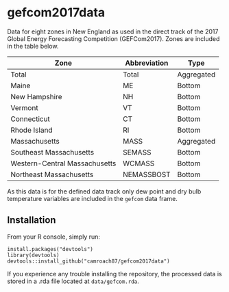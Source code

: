 # gefcom2017data

Data for eight zones in New England as used in the direct track of the 2017 Global Energy Forecasting Competition (GEFCom2017). Zones are included in the table below.

Zone                          | Abbreviation | Type
------------------------------|-------------|-----------
Total                         | Total       | Aggregated
Maine                         | ME          | Bottom
New Hampshire                 | NH          | Bottom
Vermont                       | VT          | Bottom
Connecticut                   | CT          | Bottom
Rhode Island                  | RI          | Bottom
Massachusetts                 | MASS        | Aggregated
Southeast Massachusetts       | SEMASS      | Bottom
Western-Central Massachusetts | WCMASS      | Bottom
Northeast Massachusetts       | NEMASSBOST  | Bottom


As this data is for the defined data track only dew point and dry bulb temperature variables are included in the `gefcom` data frame.


## Installation

From your R console, simply run:

```{r}
install.packages("devtools")
library(devtools)
devtools::install_github("camroach87/gefcom2017data")
```

If you experience any trouble installing the repository, the processed data is stored in a .rda file located at `data/gefcom.rda`.

